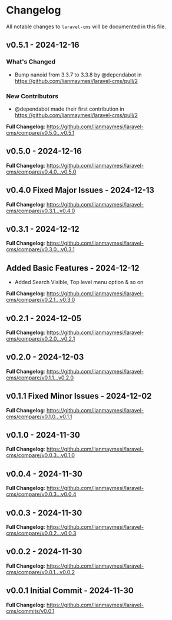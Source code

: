 # Changelog

All notable changes to `laravel-cms` will be documented in this file.

## v0.5.1 - 2024-12-16

### What's Changed

* Bump nanoid from 3.3.7 to 3.3.8 by @dependabot in https://github.com/lianmaymesi/laravel-cms/pull/2

### New Contributors

* @dependabot made their first contribution in https://github.com/lianmaymesi/laravel-cms/pull/2

**Full Changelog**: https://github.com/lianmaymesi/laravel-cms/compare/v0.5.0...v0.5.1

## v0.5.0 - 2024-12-16

**Full Changelog**: https://github.com/lianmaymesi/laravel-cms/compare/v0.4.0...v0.5.0

## v0.4.0 Fixed Major Issues - 2024-12-13

**Full Changelog**: https://github.com/lianmaymesi/laravel-cms/compare/v0.3.1...v0.4.0

## v0.3.1 - 2024-12-12

**Full Changelog**: https://github.com/lianmaymesi/laravel-cms/compare/v0.3.0...v0.3.1

## Added Basic Features - 2024-12-12

- Added Search Visible, Top level menu option & so on

**Full Changelog**: https://github.com/lianmaymesi/laravel-cms/compare/v0.2.1...v0.3.0

## v0.2.1 - 2024-12-05

**Full Changelog**: https://github.com/lianmaymesi/laravel-cms/compare/v0.2.0...v0.2.1

## v0.2.0 - 2024-12-03

**Full Changelog**: https://github.com/lianmaymesi/laravel-cms/compare/v0.1.1...v0.2.0

## v0.1.1 Fixed Minor Issues - 2024-12-02

**Full Changelog**: https://github.com/lianmaymesi/laravel-cms/compare/v0.1.0...v0.1.1

## v0.1.0 - 2024-11-30

**Full Changelog**: https://github.com/lianmaymesi/laravel-cms/compare/v0.0.3...v0.1.0

## v0.0.4 - 2024-11-30

**Full Changelog**: https://github.com/lianmaymesi/laravel-cms/compare/v0.0.3...v0.0.4

## v0.0.3 - 2024-11-30

**Full Changelog**: https://github.com/lianmaymesi/laravel-cms/compare/v0.0.2...v0.0.3

## v0.0.2 - 2024-11-30

**Full Changelog**: https://github.com/lianmaymesi/laravel-cms/compare/v0.0.1...v0.0.2

## v0.0.1 Initial Commit - 2024-11-30

**Full Changelog**: https://github.com/lianmaymesi/laravel-cms/commits/v0.0.1
